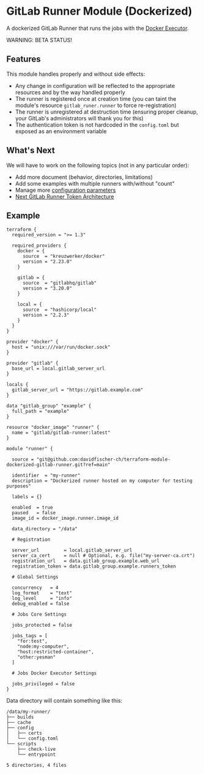 # GitLab Runner Module (Dockerized)

A dockerized GitLab Runner that runs the jobs with the [Docker Executor](https://docs.gitlab.com/runner/executors/docker.html).

WARNING: BETA STATUS!

## Features

This module handles properly and without side effects:

* Any change in configuration will be reflected to the appropriate resources and by the way handled properly
* The runner is registered once at creation time (you can taint the module's resource `gitlab_runer.runner` to force re-registration)
* The runner is unregistered at destruction time (ensuring proper cleanup, your GitLab's administrators will thank you for this)
* The authentication token is not hardcoded in the `config.toml` but exposed as an environment variable

## What's Next

We will have to work on the following topics (not in any particular order):

* Add more document (behavior, directories, limitations)
* Add some examples with multiple runners with/without "count"
* Manage more [configuration parameters](https://docs.gitlab.com/runner/configuration/advanced-configuration.html#the-runners-section)
* [Next GitLab Runner Token Architecture](https://docs.gitlab.com/ee/architecture/blueprints/runner_tokens/)

## Example

```
terraform {
  required_version = ">= 1.3"

  required_providers {
    docker = {
      source  = "kreuzwerker/docker"
      version = "2.23.0"
    }

    gitlab = {
      source  = "gitlabhq/gitlab"
      version = "3.20.0"
    }

    local = {
      source  = "hashicorp/local"
      version = "2.2.3"
    }
  }
}

provider "docker" {
  host = "unix:///var/run/docker.sock"
}

provider "gitlab" {
  base_url = local.gitlab_server_url
}

locals {
  gitlab_server_url = "https://gitlab.example.com"
}

data "gitlab_group" "example" {
  full_path = "example"
}

resource "docker_image" "runner" {
  name = "gitlab/gitlab-runner:latest"
}

module "runner" {

  source = "git@github.com:davidfischer-ch/terraform-module-dockerized-gitlab-runner.git?ref=main"

  identifier  = "my-runner"
  description = "Dockerized runner hosted on my computer for testing purposes"

  labels = {}

  enabled  = true
  paused   = false
  image_id = docker_image.runner.image_id

  data_directory = "/data"

  # Registration

  server_url         = local.gitlab_server_url
  server_ca_cert     = null # Optional, e.g. file("my-server-ca.crt")
  registration_url   = data.gitlab_group.example.web_url
  registration_token = data.gitlab_group.example.runners_token

  # Global Settings

  concurrency   = 4
  log_format    = "text"
  log_level     = "info"
  debug_enabled = false

  # Jobs Core Settings

  jobs_protected = false

  jobs_tags = [
    "for:test",
    "node:my-computer",
    "host:restricted-container",
    "other:yesman"
  ]

  # Jobs Docker Executor Settings

  jobs_privileged = false
}
```

Data directory will contain something like this:

```
/data/my-runner/
├── builds
├── cache
├── config
│   ├── certs
│   └── config.toml
└── scripts
    ├── check-live
    └── entrypoint

5 directories, 4 files
```
